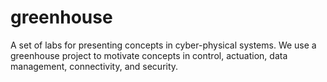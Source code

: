 # greenhouse

A set of labs for presenting concepts in cyber-physical systems. We use a greenhouse project to motivate concepts in control, actuation, data management, connectivity, and security.
